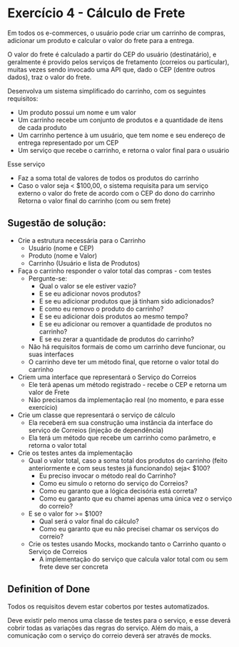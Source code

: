 # Exercício 4 - Cálculo de Frete
Em todos os e-commerces, o usuário pode criar um carrinho de compras, adicionar um produto e calcular o valor do frete para a entrega.

O valor do frete é calculado a partir do CEP do usuário (destinatário), e geralmente é provido pelos serviços de fretamento (correios ou particular), muitas vezes sendo invocado uma API que, dado o CEP (dentre outros dados), traz o valor do frete.

Desenvolva um sistema simplificado do carrinho, com os seguintes requisitos:

- Um produto possui um nome e um valor
- Um carrinho recebe um conjunto de produtos e a quantidade de itens de cada produto
- Um carrinho pertence à um usuário, que tem nome e seu endereço de entrega representado por um CEP
- Um serviço que recebe o carrinho, e retorna o valor final para o usuário

Esse serviço
- Faz a soma total de valores de todos os produtos do carrinho
- Caso o valor seja < $100,00, o sistema requisita para um serviço externo o valor do frete de acordo com o CEP do dono do carrinho
Retorna o valor final do carrinho (com ou sem frete)

## Sugestão de solução:
- Crie a estrutura necessária para o Carrinho
	- Usuário (nome e CEP)
	- Produto (nome e Valor)
	- Carrinho (Usuário e lista de Produtos)
- Faça o carrinho responder o valor total das compras - com testes
	- Pergunte-se:
		- Qual o valor se ele estiver vazio?
		- E se eu adicionar novos produtos?
		- E se eu adicionar produtos que já tinham sido adicionados?
		- E como eu removo o produto do carrinho?
		- E se eu adicionar dois produtos ao mesmo tempo?
		- E se eu adicionar ou remover a quantidade de produtos no carrinho?
		- E se eu zerar a quantidade de produtos do carrinho?
	- Não há requisitos formais de como um carrinho deve funcionar, ou suas interfaces
	- O carrinho deve ter um método final, que retorne o valor total do carrinho
- Criem uma interface que representará o Serviço do Correios
	- Ele terá apenas um método registrado - recebe o CEP e retorna um valor de Frete
	- Não precisamos da implementação real (no momento, e para esse exercício)
- Crie um classe que representará o serviço de cálculo
	- Ela receberá em sua construção uma instância da interface do serviço de Correios (injeção de dependência)
	- Ela terá um método que recebe um carrinho como parâmetro, e retorna o valor total
- Crie os testes antes da implementação
	- Qual o valor total, caso a soma total dos produtos do carrinho (feito anteriormente e com seus testes já funcionando) seja< $100?
		- Eu preciso invocar o método real do Carrinho?
		- Como eu simulo o retorno do serviço do Correios?
		- Como eu garanto que a lógica decisória está correta?
		- Como eu garanto que eu chamei apenas uma única vez o serviço do correio?
	- E se o valor for >= $100?
		- Qual será o valor final do cálculo?
		- Como eu garanto que eu não precisei chamar os serviços do correio?
	- Crie os testes usando Mocks, mockando tanto o Carrinho quanto o Serviço de Correios
		- A implementação do serviço que calcula valor total com ou sem frete deve ser concreta

## Definition of Done
Todos os requisitos devem estar cobertos por testes automatizados.

Deve existir pelo menos uma classe de testes para o serviço, e esse deverá cobrir todas as variações das regras do serviço. Além do mais, a comunicação com o serviço do correio deverá ser através de mocks.
